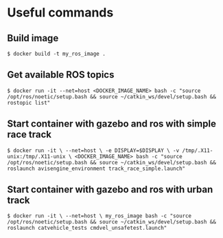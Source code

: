 # Useful commands
## Build image
`$ docker build -t my_ros_image .`
## Get available ROS topics
`$ docker run -it --net=host <DOCKER_IMAGE_NAME> bash -c "source /opt/ros/noetic/setup.bash && source ~/catkin_ws/devel/setup.bash && rostopic list"`
## Start container with gazebo and ros with simple race track
`$ docker run -it \
--net=host \
-e DISPLAY=$DISPLAY \
-v /tmp/.X11-unix:/tmp/.X11-unix \
<DOCKER_IMAGE_NAME> bash -c "source /opt/ros/noetic/setup.bash && source ~/catkin_ws/devel/setup.bash && roslaunch avisengine_environment track_race_simple.launch"`
## Start container with gazebo and ros with urban track
`$ docker run -it \
--net=host \
my_ros_image bash -c "source /opt/ros/noetic/setup.bash && source ~/catkin_ws/devel/setup.bash && roslaunch catvehicle_tests cmdvel_unsafetest.launch"`


